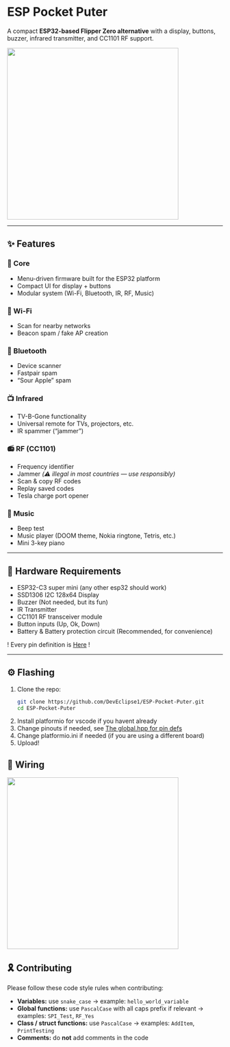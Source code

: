 # ESP Pocket Puter

A compact **ESP32-based Flipper Zero alternative** with a display, buttons, buzzer, infrared transmitter, and CC1101 RF support.

<img src="https://i.imgur.com/P2nhIcZ.jpeg" width="400">

---

## ✨ Features

### 🧠 Core
- Menu-driven firmware built for the ESP32 platform
- Compact UI for display + buttons
- Modular system (Wi-Fi, Bluetooth, IR, RF, Music)

### 📡 Wi-Fi
- Scan for nearby networks  
- Beacon spam / fake AP creation  

### 📶 Bluetooth
- Device scanner  
- Fastpair spam  
- “Sour Apple” spam  

### 📺 Infrared
- TV-B-Gone functionality  
- Universal remote for TVs, projectors, etc.  
- IR spammer (“jammer”)  

### 📻 RF (CC1101)
- Frequency identifier  
- Jammer *(⚠️ illegal in most countries — use responsibly)*  
- Scan & copy RF codes  
- Replay saved codes  
- Tesla charge port opener  

### 🎵 Music
- Beep test  
- Music player (DOOM theme, Nokia ringtone, Tetris, etc.)  
- Mini 3-key piano  

---

## 🧩 Hardware Requirements

- ESP32-C3 super mini (any other esp32 should work)
- SSD1306 I2C 128x64 Display
- Buzzer (Not needed, but its fun)
- IR Transmitter
- CC1101 RF transceiver module  
- Button inputs (Up, Ok, Down)  
- Battery & Battery protection circuit (Recommended, for convenience)

! Every pin definition is [Here](https://github.com/DevEclipse1/ESP-Pocket-Puter/blob/main/src/global.hpp) !

---

## ⚙️ Flashing

1. Clone the repo:
   ```bash
   git clone https://github.com/DevEclipse1/ESP-Pocket-Puter.git
   cd ESP-Pocket-Puter
   ```
2. Install platformio for vscode if you havent already
3. Change pinouts if needed, see [The global.hpp for pin defs](https://github.com/DevEclipse1/ESP-Pocket-Puter/blob/main/src/global.hpp)
4. Change platformio.ini if needed (if you are using a different board)
5. Upload!

## 🔌 Wiring
<img src="https://i.imgur.com/hySwcIf.png" width="400">

## 🎗️ Contributing

Please follow these code style rules when contributing:

- **Variables:** use `snake_case` → example: `hello_world_variable`
- **Global functions:** use `PascalCase` with all caps prefix if relevant → examples: `SPI_Test`, `RF_Yes`
- **Class / struct functions:** use `PascalCase` → examples: `AddItem`, `PrintTesting`
- **Comments:** do **not** add comments in the code

